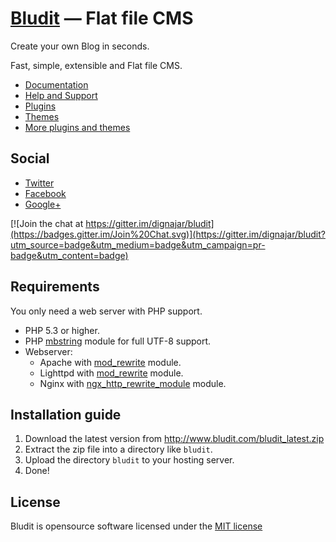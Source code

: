 [Bludit](http://www.bludit.com/) — Flat file CMS
================================================
Create your own Blog in seconds.

Fast, simple, extensible and Flat file CMS.

- [Documentation](http://docs.bludit.com)
- [Help and Support](http://forum.bludit.com)
- [Plugins](https://github.com/dignajar/bludit-plugins)
- [Themes](https://github.com/dignajar/bludit-themes)
- [More plugins and themes](http://forum.bludit.com/viewforum.php?f=14)

Social
------

- [Twitter](https://twitter.com/bludit)
- [Facebook](https://www.facebook.com/bluditcms)
- [Google+](https://plus.google.com/+Bluditcms)

[![Join the chat at https://gitter.im/dignajar/bludit](https://badges.gitter.im/Join%20Chat.svg)](https://gitter.im/dignajar/bludit?utm_source=badge&utm_medium=badge&utm_campaign=pr-badge&utm_content=badge)

Requirements
------------

You only need a web server with PHP support.

- PHP 5.3 or higher.
- PHP [mbstring](http://php.net/manual/en/book.mbstring.php) module for full UTF-8 support.
- Webserver:
  * Apache with [mod_rewrite](http://httpd.apache.org/docs/current/mod/mod_rewrite.html) module.
  * Lighttpd with [mod_rewrite](http://redmine.lighttpd.net/projects/1/wiki/docs_modrewrite) module.
  * Nginx with [ngx_http_rewrite_module](http://nginx.org/en/docs/http/ngx_http_rewrite_module.html) module.

Installation guide
------------------

1. Download the latest version from http://www.bludit.com/bludit_latest.zip
2. Extract the zip file into a directory like `bludit`.
3. Upload the directory `bludit` to your hosting server.
4. Done!

License
-------
Bludit is opensource software licensed under the [MIT license](https://tldrlegal.com/license/mit-license)
